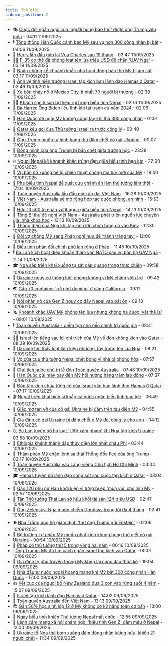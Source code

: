 ```yaml
---
title: Thế giới
sidebar_position: 2
---
```


<!-- vnexpress-the-gioi:START -->
- 🎭 [Cuộc đời ngắn ngủi của &#39;người hùng bảo thủ&#39; được ông Trump yêu mến](https://vnexpress.net/cuoc-doi-ngan-ngui-cua-nguoi-hung-bao-thu-duoc-ong-trump-yeu-men-4937653.html) - 04:11 11/09/2025
- 🕴 [Tổng thống Hàn Quốc cảnh báo Mỹ sau vụ hơn 300 công nhân bị bắt](https://vnexpress.net/tong-thong-han-quoc-canh-bao-my-sau-vu-hon-300-cong-nhan-bi-bat-4937706.html) - 04:06 11/09/2025
- 🤭 [Harry lần đầu gặp lại Vua Charles sau 19 tháng](https://vnexpress.net/harry-lan-dau-gap-lai-vua-charles-sau-19-thang-4937714.html) - 03:47 11/09/2025
- 🧑‍💻 [F-35 có thể đã phóng loạt tên lửa triệu USD để chặn &#39;UAV Nga&#39;](https://vnexpress.net/f-35-co-the-da-phong-loat-ten-lua-trieu-usd-de-chan-uav-nga-4937729.html) - 03:19 11/09/2025
- 🦏 [Nhân chứng kể khoảnh khắc nhà hoạt động bảo thủ Mỹ bị ám sát](https://vnexpress.net/nhan-chung-ke-khoanh-khac-nha-hoat-dong-bao-thu-my-bi-am-sat-4937679.html) - 03:17 11/09/2025
- 🦒 [Ảnh vệ tinh hiện trường Israel tập kích ban lãnh đạo Hamas ở Qatar](https://vnexpress.net/anh-ve-tinh-hien-truong-israel-tap-kich-ban-lanh-dao-hamas-o-qatar-4937664.html) - 02:46 11/09/2025
- 🌈 [Xe bồn cháy nổ ở Mexico City, ít nhất 70 người bị thương](https://vnexpress.net/xe-bon-chay-no-o-mexico-city-it-nhat-70-nguoi-bi-thuong-4937682.html) - 02:39 11/09/2025
- 🧑‍🏫 [Khách sạn 5 sao bị thiêu rụi trong biểu tình Nepal](https://vnexpress.net/khach-san-5-sao-bi-thieu-rui-trong-bieu-tinh-nepal-4937697.html) - 02:16 11/09/2025
- 🐲 [Bà Harris: Ông Biden liều lĩnh khi tái tranh cử năm 2024](https://vnexpress.net/ba-harris-ong-biden-lieu-linh-khi-tai-tranh-cu-nam-2024-4937657.html) - 02:06 11/09/2025
- 🦒 [Hàn Quốc đề nghị Mỹ không còng tay khi thả 300 công nhân](https://vnexpress.net/han-quoc-de-nghi-my-khong-cong-tay-khi-tha-300-cong-nhan-4937646.html) - 01:01 11/09/2025
- 🐻 [Qatar kêu gọi đưa Thủ tướng Israel ra trước công lý](https://vnexpress.net/qatar-keu-goi-dua-thu-tuong-israel-ra-truoc-cong-ly-4937649.html) - 00:40 11/09/2025
- 🚀 [Ông Trump muốn tử hình hung thủ đâm chết cô gái Ukraine](https://vnexpress.net/ong-trump-muon-tu-hinh-hung-thu-dam-chet-co-gai-ukraine-4937644.html) - 00:07 11/09/2025
- 🥰 [Đồng minh của ông Trump bị bắn chết giữa trường học](https://vnexpress.net/dong-minh-cua-ong-trump-bi-ban-chet-giua-truong-hoc-4937643.html) - 23:38 10/09/2025
- 🔥 [Người Nepal kể khoảnh khắc trúng đạn giữa biểu tình bạo lực](https://vnexpress.net/nguoi-nepal-ke-khoanh-khac-trung-dan-giua-bieu-tinh-bao-luc-4937489.html) - 22:00 10/09/2025
- 🥳 [Vụ bắn nổ xuồng hé lộ chiến thuật chống ma túy mới của Mỹ](https://vnexpress.net/vu-ban-no-xuong-he-lo-chien-thuat-chong-ma-tuy-moi-cua-my-4936590.html) - 18:00 10/09/2025
- 💼 [Phe biểu tình Nepal đề xuất cựu chánh án làm thủ tướng lâm thời](https://vnexpress.net/phe-bieu-tinh-nepal-de-xuat-cuu-chanh-an-lam-thu-tuong-lam-thoi-4937636.html) - 17:04 10/09/2025
- 🤡 [Toàn quyền Australia lần đầu mặc áo dài Việt Nam](https://vnexpress.net/toan-quyen-australia-lan-dau-mac-ao-dai-viet-nam-4937628.html) - 16:28 10/09/2025
- 🌁 [Việt Nam - Australia sẽ mở rộng hợp tác quốc phòng, an ninh](https://vnexpress.net/viet-nam-australia-se-mo-rong-hop-tac-quoc-phong-an-ninh-4937611.html) - 15:53 10/09/2025
- 🤩 [Hơn 13.500 tù nhân vượt ngục giữa biểu tình Nepal](https://vnexpress.net/hon-13-500-tu-nhan-vuot-nguc-giua-bieu-tinh-nepal-4937595.html) - 14:13 10/09/2025
- 🎉 [Tổng Bí thư đề nghị Việt Nam - Australia phát triển nguồn lực chuyên gia, nhà khoa học](https://vnexpress.net/tong-bi-thu-de-nghi-viet-nam-australia-phat-trien-nguon-luc-chuyen-gia-nha-khoa-hoc-4937587.html) - 13:13 10/09/2025
- 🎉 [Thông điệp của Nga khi tập kích lớn chưa từng có vào Kiev](https://vnexpress.net/thong-diep-cua-nga-khi-tap-kich-lon-chua-tung-co-vao-kiev-4936723.html) - 12:30 10/09/2025
- 🌁 [Đôi vợ chồng Mỹ sang Pháp nghỉ hưu để &#39;tránh trắng tay&#39;](https://vnexpress.net/doi-vo-chong-my-sang-phap-nghi-huu-de-tranh-trang-tay-4937394.html) - 12:00 10/09/2025
- 🌊 [Biểu tình phản đối chính phủ lan rộng ở Pháp](https://vnexpress.net/bieu-tinh-phan-doi-chinh-phu-lan-rong-o-phap-4937558.html) - 11:45 10/09/2025
- 🕴 [Ba Lan kích hoạt điều khoản tham vấn NATO sau vụ bắn hạ UAV Nga](https://vnexpress.net/ba-lan-kich-hoat-dieu-khoan-tham-van-nato-sau-vu-ban-ha-uav-nga-4937557.html) - 11:14 10/09/2025
- 🎓 [Nga sắp triển khai xuồng tự sát cáp quang trong thực chiến](https://vnexpress.net/nga-sap-trien-khai-xuong-tu-sat-cap-quang-trong-thuc-chien-4937531.html) - 09:58 10/09/2025
- 🦩 [Ukraine nguy cơ thủng lưới phòng không vì Mỹ chậm viện trợ](https://vnexpress.net/ukraine-nguy-co-thung-luoi-phong-khong-vi-my-cham-vien-tro-4937121.html) - 09:42 10/09/2025
- 🌏 [Gần 70 container &#39;rơi như domino&#39; ở cảng California](https://vnexpress.net/gan-70-container-roi-nhu-domino-o-cang-california-4937479.html) - 09:11 10/09/2025
- 🌋 [Nỗi phẫn nộ của Gen Z nguy cơ đẩy Nepal vào bất ổn](https://vnexpress.net/noi-phan-no-cua-gen-z-nguy-co-day-nepal-vao-bat-on-4937344.html) - 09:10 10/09/2025
- 🪜 [Khoảnh khắc UAV Mỹ phóng tên lửa nhưng không hạ được &#39;vật thể lạ&#39;](https://vnexpress.net/khoanh-khac-uav-my-phong-ten-lua-nhung-khong-ha-duoc-vat-the-la-4937464.html) - 09:01 10/09/2025
- 🕴 [Toàn quyền Australia - điểm tựa cho nền chính trị quốc gia](https://vnexpress.net/toan-quyen-australia-diem-tua-cho-nen-chinh-tri-quoc-gia-4937282.html) - 08:41 10/09/2025
- 🧑‍🏫 [Israel lên tiếng sau lời chỉ trích của Mỹ về đòn không kích vào Qatar](https://vnexpress.net/israel-len-tieng-sau-loi-chi-trich-cua-my-ve-don-khong-kich-vao-qatar-4937454.html) - 08:39 10/09/2025
- 🌮 [Ukraine tìm thấy loạt linh kiện phương Tây trong tên lửa Nga](https://vnexpress.net/ukraine-tim-thay-loat-linh-kien-phuong-tay-trong-ten-lua-nga-4937419.html) - 08:21 10/09/2025
- 🚦 [Vợ của cựu thủ tướng Nepal chết bỏng vì nhà bị phóng hỏa](https://vnexpress.net/vo-cua-cuu-thu-tuong-nepal-chet-bong-vi-nha-bi-phong-hoa-4937428.html) - 07:57 10/09/2025
- 💫 [Chủ tịch nước chủ trì lễ đón Toàn quyền Australia](https://vnexpress.net/chu-tich-nuoc-chu-tri-le-don-toan-quyen-australia-4937439.html) - 07:48 10/09/2025
- 🤡 [Hàn Quốc gửi máy bay đến Mỹ hồi hương hàng trăm lao động](https://vnexpress.net/han-quoc-gui-may-bay-den-my-hoi-huong-hang-tram-lao-dong-4937432.html) - 07:37 10/09/2025
- 🦣 [Đòn tập kích chưa từng có của Israel vào ban lãnh đạo Hamas ở Qatar](https://vnexpress.net/don-tap-kich-chua-tung-co-cua-israel-vao-ban-lanh-dao-hamas-o-qatar-4937225.html) - 07:17 10/09/2025
- 🎬 [Nepal triển khai binh sĩ khắp cả nước ngăn biểu tình bạo lực](https://vnexpress.net/nepal-trien-khai-binh-si-khap-ca-nuoc-ngan-bieu-tinh-bao-luc-4937338.html) - 06:49 10/09/2025
- 🎉 [Giấc mơ tan vỡ của cô gái Ukraine bị đâm trên tàu điện Mỹ](https://vnexpress.net/giac-mo-tan-vo-cua-co-gai-ukraine-bi-dam-tren-tau-dien-my-4936841.html) - 04:55 10/09/2025
- 🎡 [Gia đình cô gái Ukraine bị đâm chết ở Mỹ đòi công lý cho con](https://vnexpress.net/gia-dinh-co-gai-ukraine-bi-dam-chet-o-my-doi-cong-ly-cho-con-4937287.html) - 04:12 10/09/2025
- 🌜 [Ba Lan tuyên bố hạ loạt &#39;UAV xâm phạm&#39; khi Nga tập kích Ukraine](https://vnexpress.net/ba-lan-tuyen-bo-ha-loat-uav-xam-pham-khi-nga-tap-kich-ukraine-4937304.html) - 03:58 10/09/2025
- 🎡 [Ethiopia khánh thành đập thủy điện lớn nhất châu Phi](https://vnexpress.net/ethiopia-khanh-thanh-dap-thuy-dien-lon-nhat-chau-phi-4937275.html) - 03:44 10/09/2025
- 🤗 [Thẩm phán Mỹ chặn lệnh sa thải Thống đốc Fed của ông Trump](https://vnexpress.net/tham-phan-my-chan-lenh-sa-thai-thong-doc-fed-cua-ong-trump-4937286.html) - 03:17 10/09/2025
- 🦩 [Toàn quyền Australia vào Lăng viếng Chủ tịch Hồ Chí Minh](https://vnexpress.net/toan-quyen-australia-vao-lang-vieng-chu-tich-ho-chi-minh-4937302.html) - 03:04 10/09/2025
- 🎓 [Hamas tuyên bố lãnh đạo sống sót sau cuộc tập kích ở Qatar](https://vnexpress.net/hamas-tuyen-bo-lanh-dao-song-sot-sau-cuoc-tap-kich-o-qatar-4937255.html) - 03:04 10/09/2025
- 🌁 [Gần 120 phụ nữ Hàn khởi kiện vì từng bị ép &#39;mua vui&#39; cho lính Mỹ](https://vnexpress.net/gan-120-phu-nu-han-khoi-kien-vi-tung-bi-ep-mua-vui-cho-linh-my-4937242.html) - 02:57 10/09/2025
- 🤩 [Tân Thủ tướng Thái Lan sở hữu khối tài sản 124 triệu USD](https://vnexpress.net/tan-thu-tuong-thai-lan-so-huu-khoi-tai-san-124-trieu-usd-4937238.html) - 02:47 10/09/2025
- 👹 [Ông Zelensky: Nga muốn chiếm Donbass trong tối đa 4 tháng](https://vnexpress.net/ong-zelensky-nga-muon-chiem-donbass-trong-toi-da-4-thang-4937235.html) - 02:41 10/09/2025
- ⛽️ [Nhà Trắng ủng hộ giám định &#39;thư ông Trump gửi Epstein&#39;](https://vnexpress.net/nha-trang-ung-ho-giam-dinh-thu-ong-trump-gui-epstein-4937219.html) - 02:06 10/09/2025
- 🚀 [Bộ trưởng Tư pháp Mỹ muốn phạt kịch khung hung thủ giết cô gái Ukraine](https://vnexpress.net/bo-truong-tu-phap-my-muon-phat-kich-khung-hung-thu-giet-co-gai-ukraine-4937220.html) - 00:54 10/09/2025
- 🎡 [Pháp có thủ tướng thứ 5 trong vòng hai năm](https://vnexpress.net/phap-co-thu-tuong-thu-5-trong-vong-hai-nam-4937213.html) - 00:16 10/09/2025
- 🕯 [Ông Trump: Mỹ đã tìm cách ngăn Israel tập kích vào Qatar](https://vnexpress.net/ong-trump-my-da-tim-cach-ngan-israel-tap-kich-vao-qatar-4937210.html) - 00:01 10/09/2025
- 🐻 [Gia đình tỷ phú truyền thông Mỹ khép lại cuộc đấu thừa kế](https://vnexpress.net/gia-dinh-ty-phu-truyen-thong-my-khep-lai-cuoc-dau-thua-ke-4937039.html) - 19:04 09/09/2025
- 🚦 [Nhà đầu tư nước ngoài hoang mang khi Mỹ bắt 300 công nhân Hàn Quốc](https://vnexpress.net/nha-dau-tu-nuoc-ngoai-hoang-mang-khi-my-bat-300-cong-nhan-han-quoc-4936974.html) - 17:00 09/09/2025
- 👍 [Kết cục của người bố New Zealand đưa 3 con vào rừng suốt 4 năm](https://vnexpress.net/ket-cuc-cua-nguoi-bo-new-zealand-dua-3-con-vao-rung-suot-4-nam-4937003.html) - 15:07 09/09/2025
- 🚀 [Israel tập kích lãnh đạo Hamas ở Qatar](https://vnexpress.net/israel-tap-kich-lanh-dao-hamas-o-qatar-4937168.html) - 14:02 09/09/2025
- 🌮 [Toàn quyền Australia đến Việt Nam](https://vnexpress.net/toan-quyen-australia-den-viet-nam-4937128.html) - 13:13 09/09/2025
- 😎 [Gần 50% học sinh lớp 12 ở Mỹ không có kỹ năng toán cơ bản](https://vnexpress.net/gan-50-hoc-sinh-lop-12-o-my-khong-co-ky-nang-toan-co-ban-4937069.html) - 13:00 09/09/2025
- 🐲 [Ngày biểu tình khiến Thủ tướng Nepal mất chức](https://vnexpress.net/ngay-bieu-tinh-khien-thu-tuong-nepal-mat-chuc-4937154.html) - 12:55 09/09/2025
- 💫 [Lệnh cấm mạng xã hội châm ngòi &#39;biểu tình Gen Z&#39; đẫm máu ở Nepal](https://vnexpress.net/lenh-cam-mang-xa-hoi-cham-ngoi-bieu-tinh-gen-z-dam-mau-o-nepal-4936744.html) - 12:00 09/09/2025
- 👀 [Ukraine tố Nga thả bom xuống đám đông nhận lương hưu, khiến 21 người chết](https://vnexpress.net/ukraine-to-nga-tha-bom-xuong-dam-dong-nhan-luong-huu-khien-21-nguoi-chet-4937133.html) - 11:34 09/09/2025<!-- vnexpress-the-gioi:END -->